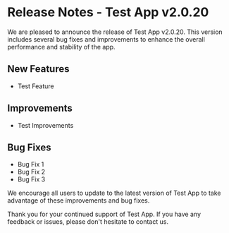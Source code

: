 # Release Notes - Test App v2.0.20

We are pleased to announce the release of Test App v2.0.20. This version includes several bug fixes and improvements to enhance the overall performance and stability of the app.

## New Features

- Test Feature

## Improvements

- Test Improvements

## Bug Fixes

- Bug Fix 1
- Bug Fix 2
- Bug Fix 3

We encourage all users to update to the latest version of Test App to take advantage of these improvements and bug fixes.

Thank you for your continued support of Test App. If you have any feedback or issues, please don't hesitate to contact us.
